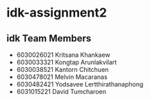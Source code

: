# idk-assignment2
## idk Team Members
* 6030026021 Kritsana Khankaew
* 6030033321 Kongtap Arunlakvilart
* 6030038521 Kantorn Chitchuen
* 6030478021 Melvin Macaranas
* 6030482421 Yodsavee Lertthirathanaphong
* 6031015221 David Tumcharoen
